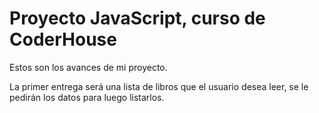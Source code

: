 # Proyecto JavaScript, curso de CoderHouse

Estos son los avances de mi proyecto.

La primer entrega será una lista de libros que el usuario desea leer, se le pedirán los datos para luego listarlos.
